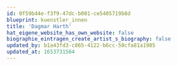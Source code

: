 ```yaml
---
id: 0f59b44e-f3f9-47dc-b001-ce5405719b8d
blueprint: kuenstler_innen
title: 'Dagmar Harth'
hat_eigene_website_has_own_website: false
biographie_eintragen_create_artist_s_biography: false
updated_by: b1a43fd3-c865-4122-b6cc-50cfa81a1985
updated_at: 1653731564
---
```

